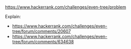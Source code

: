 https://www.hackerrank.com/challenges/even-tree/problem

Explain:
- https://www.hackerrank.com/challenges/even-tree/forum/comments/20607
- https://www.hackerrank.com/challenges/even-tree/forum/comments/634638
